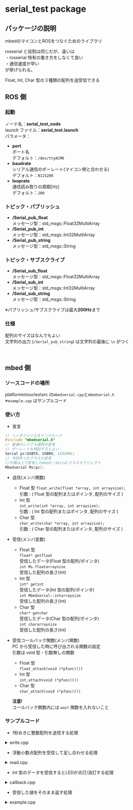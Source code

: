 # serial_test package

## パッケージの説明

mbedのマイコンとROSをつなぐためのライブラリ  

rosserial と役割は同じだが、違いは  
・rosserial 特有の書き方をしなくて良い  
・通信速度が早い  
が挙げられる。  

Float, Int, Char 型の３種類の配列を送受信できる  

## ROS 側

### 起動

ノード名：**serial_test_node**  
launch ファイル：**serial_test.launch**  
パラメータ：  

- **port**  
  ポート名  
  デフォルト：`/dev/ttyACM0`  
- **baudrate**  
  シリアル通信のボーレート(マイコン側と合わせる)  
  デフォルト：`B115200`  
- **looprate**  
  通信読み取りの周期[Hz]  
  デフォルト：`200`  

### トピック・パブリッシュ

- **/Serial_pub_float**  
   メッセージ型：std_msgs::Float32MultiArray  
- **/Serial_pub_int**  
   メッセージ型：std_msgs::Int32MultiArray  
- **/Serial_pub_string**  
   メッセージ型：std_msgs::String  

### トピック・サブスクライブ

- **/Serial_sub_float**  
   メッセージ型：std_msgs::Float32MultiArray  
- **/Serial_sub_int**  
   メッセージ型：std_msgs::Int32MultiArray  
- **/Serial_sub_string**  
   メッセージ型：std_msgs::String  

※パブリッシュ/サブスクライブは最大**200Hz**まで  

### 仕様

配列のサイズはなんでもよい  
文字列の出力 (`/Serial_pub_string`) は文字列の最後に `\n` がつく  

<br>

## mbed 側

### ソースコードの場所

platformio\\nucleo\\src の`mbedserial.cpp`と`mbedserial.h`  
※`example.cpp` はサンプルコード  

### 使い方

- 宣言  

```c++
// ヘッダファイルをインクルード
#include "mbedserial.h"
// 普通のシリアル通信の宣言
// ボーレートも明記するとよい
Serial pc(USBTX, USBRX, 115200);
// 今回作ったクラスの宣言
//引数は上で宣言したmbed::Serialクラスオブジェクト
Mbedserial Ms(pc);
```

- 送信(メンバ関数)  
  - Float 型
    `float_write(float *array, int arraysize);`  
    引数 : ( Float 型の配列またはポインタ, 配列のサイズ )  
  - Int 型  
    `int_write(int *array, int arraysize);`  
    引数 : ( Int 型の配列またはポインタ, 配列のサイズ )  
  - Char 型  
    `char_write(char *array, int arraysize);`  
    引数 : ( Char 型の配列またはポインタ, 配列のサイズ )  

- 受信(メンバ変数)  
  - Float 型  
    `float* getfloat`  
    受信したデータ(Float 型の配列/ポインタ)  
    `int Ms.floatarraysize`  
    受信した配列の長さ(Int)  
  - Int 型  
    `int* getint`  
     受信したデータ(Int 型の配列/ポインタ)  
     `int Mbedserial::intarraysize`  
     受信した配列の長さ(Int)  
  - Char 型  
    `char* getchar`  
     受信したデータ(Char 型の配列/ポインタ)  
     `int chararraysize`  
     受信した配列の長さ(Int)  

- 受信コールバック関数(メンバ関数)  
  PC から受信した時に呼び出される関数の設定  
  引数は void 型・引数無しの関数  

  - Float 型  
    `float_attach(void (*pfunc)())`  
  - Int 型  
    `int_attach(void (*pfunc)())`  
  - Char 型  
    `char_attach(void (*pfunc)())`  

  **注意!**  
  コールバック関数内には `wait` 関数を入れないこと  

### サンプルコード

- 1秒おきに整数配列を送信する処理  

<details>
<summary>write.cpp</summary>

```c++
#include "mbedserial.h"

Serial pc(USBTX, USBRX, 115200);
Mbedserial Ms(pc);

int main()
{
  int data[2] = {0, 0};
  while (1)
  {
    Ms.int_write(data, 2); // 送信

    data[0]++;
    data[1]--;

    wait(1);
  }
}
```
</details>

- 浮動小数点配列を受信して足し合わせる処理  

<details>
<summary>read.cpp</summary>

```c++
#include "mbedserial.h"

Serial pc(USBTX, USBRX, 115200);
Mbedserial Ms(pc);

int main()
{
  while (1)
  {
    float sum = 0;
    int size = Ms.floatarraysize; // 配列サイズを取得
    
    for(int i = 0; i < size; i++){
      sum += Ms.getfloat[i]; // データを取得して加算
    }

    wait(0.1);
  }
}
```
</details>

- Int 型のデータを受信するとLEDが点灯/消灯する処理  

<details>
<summary>callback.cpp</summary>

```c++
#include "mbedserial.h"

Serial pc(USBTX, USBRX, 115200);
Mbedserial Ms(pc);

DigitalOut myled(LED1);

// Int 型のデータを受け取ると呼び出される関数
void CallBack_int(){
  myled = !myled;
}

int main()
{
  // 受信コールバック関数の設定
  Ms.int_attach(CallBack_int);

  while (1)
  {
    wait(0.1);
  }
}
```
</details>

- 受信した値をそのまま返す処理  

<details>
<summary>example.cpp</summary>

```c++
#include "mbedserial.h"

Serial pc(USBTX, USBRX, 115200);
Mbedserial Ms(pc);

void CallBack_float();
void CallBack_int();
void CallBack_char();

int main()
{
  //受信コールバック関数の設定
  Ms.float_attach(CallBack_float);
  Ms.int_attach(CallBack_int);
  Ms.char_attach(CallBack_char);

  while (1)
  {
    wait(0.1);
  }
}

// コールバック関数の定義
void CallBack_float()
{
  // 受信
  int size = Ms.floatarraysize; // 配列サイズを取得
  float *f = Ms.getfloat;       // データを取得
  // 送信
  Ms.float_write(f, size);
}

void CallBack_int()
{
  // 受信
  int size = Ms.intarraysize; // 配列サイズを取得
  int *i = Ms.getint;         // データを取得
  // 送信
  Ms.int_write(i, size);
}

void CallBack_char()
{
  // 受信
  int size = Ms.chararraysize; // 配列サイズを取得
  char *c = Ms.getchar;        // データを取得
  // 送信
  Ms.char_write(c, size);
}
```
</details>